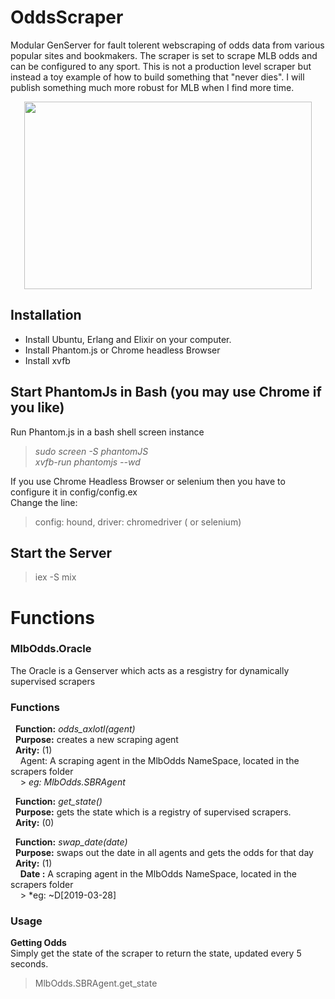 # OddsScraper
Modular GenServer for fault tolerent webscraping of odds data from various popular sites and bookmakers.
The scraper is set to scrape MLB odds and can be configured to any sport.  This is not a production level
scraper but instead a toy example of how to build something that "never dies".  I will publish something 
much more robust for MLB when I find more time.

<p align="center">
  <img width="460" height="300" src="https://dwesterberg.files.wordpress.com/2013/08/4-valar.png">
</p>

## Installation
* Install Ubuntu, Erlang and Elixir on your computer.
* Install Phantom.js or Chrome headless Browser
* Install xvfb

## Start PhantomJs in Bash (you may use Chrome if you like) 
Run Phantom.js in a bash shell screen instance

> *sudo screen -S phantomJS*  
> *<screen> xvfb-run phantomjs --wd* 
 
If you use Chrome Headless Browser or selenium then you have to configure it in config/config.ex  
Change the line:  
> config: hound, driver: chromedriver ( or selenium)

## Start the Server
> iex -S mix

# Functions

### MlbOdds.Oracle
The Oracle is a Genserver which acts as a resgistry for dynamically supervised scrapers

### Functions

&nbsp;&nbsp;**Function:** *odds_axlotl(agent)*  
&nbsp;&nbsp;**Purpose:**  creates a new scraping agent  
&nbsp;&nbsp;**Arity:** (1)  
&nbsp;&nbsp;&nbsp;&nbsp;Agent:  A scraping agent in the MlbOdds NameSpace,  located in the scrapers folder  
&nbsp;&nbsp;&nbsp;&nbsp;> *eg:  MlbOdds.SBRAgent*  

&nbsp;&nbsp;**Function:** *get_state()*  
&nbsp;&nbsp;**Purpose:**  gets the state which is a registry of supervised scrapers.  
&nbsp;&nbsp;**Arity:** (0)  


&nbsp;&nbsp;**Function:** *swap_date(date)*  
&nbsp;&nbsp;**Purpose:** swaps out the date in all agents and gets the odds for that day  
&nbsp;&nbsp;**Arity:** (1)  
&nbsp;&nbsp;&nbsp;&nbsp;**Date <sigil>:**  A scraping agent in the MlbOdds NameSpace,  located in the scrapers folder  
&nbsp;&nbsp;&nbsp;&nbsp;> *eg:  ~D[2019-03-28]  
 
### Usage

**Getting Odds**  
Simply get the state of the scraper to return the state, updated every 5 seconds.
> MlbOdds.SBRAgent.get_state


